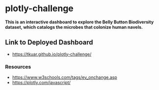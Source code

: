 # plotly-challenge
**This is an interactive dashboard to explore the Belly Button Biodiversity dataset, which catalogs the microbes that colonize human navels.**
## Link to Deployed Dashboard
* https://tkuar.github.io/plotly-challenge/
### Resources
* https://www.w3schools.com/tags/ev_onchange.asp
* https://plotly.com/javascript/

